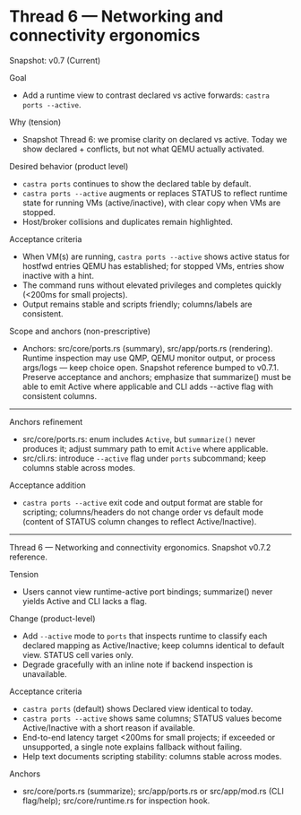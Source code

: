 # Thread 6 — Networking and connectivity ergonomics
Snapshot: v0.7 (Current)

Goal
- Add a runtime view to contrast declared vs active forwards: `castra ports --active`.

Why (tension)
- Snapshot Thread 6: we promise clarity on declared vs active. Today we show declared + conflicts, but not what QEMU actually activated.

Desired behavior (product level)
- `castra ports` continues to show the declared table by default.
- `castra ports --active` augments or replaces STATUS to reflect runtime state for running VMs (active/inactive), with clear copy when VMs are stopped.
- Host/broker collisions and duplicates remain highlighted.

Acceptance criteria
- When VM(s) are running, `castra ports --active` shows active status for hostfwd entries QEMU has established; for stopped VMs, entries show inactive with a hint.
- The command runs without elevated privileges and completes quickly (<200ms for small projects).
- Output remains stable and scripts friendly; columns/labels are consistent.

Scope and anchors (non-prescriptive)
- Anchors: src/core/ports.rs (summary), src/app/ports.rs (rendering). Runtime inspection may use QMP, QEMU monitor output, or process args/logs — keep choice open.
Snapshot reference bumped to v0.7.1. Preserve acceptance and anchors; emphasize that summarize() must be able to emit Active where applicable and CLI adds --active flag with consistent columns.

---

Anchors refinement
- src/core/ports.rs: enum includes `Active`, but `summarize()` never produces it; adjust summary path to emit `Active` where applicable.
- src/cli.rs: introduce `--active` flag under `ports` subcommand; keep columns stable across modes.

Acceptance addition
- `castra ports --active` exit code and output format are stable for scripting; columns/headers do not change order vs default mode (content of STATUS column changes to reflect Active/Inactive).

---

Thread 6 — Networking and connectivity ergonomics. Snapshot v0.7.2 reference.

Tension
- Users cannot view runtime-active port bindings; summarize() never yields Active and CLI lacks a flag.

Change (product-level)
- Add `--active` mode to `ports` that inspects runtime to classify each declared mapping as Active/Inactive; keep columns identical to default view. STATUS cell varies only.
- Degrade gracefully with an inline note if backend inspection is unavailable.

Acceptance criteria
- `castra ports` (default) shows Declared view identical to today.
- `castra ports --active` shows same columns; STATUS values become Active/Inactive with a short reason if available.
- End-to-end latency target <200ms for small projects; if exceeded or unsupported, a single note explains fallback without failing.
- Help text documents scripting stability: columns stable across modes.

Anchors
- src/core/ports.rs (summarize); src/app/ports.rs or src/app/mod.rs (CLI flag/help); src/core/runtime.rs for inspection hook.